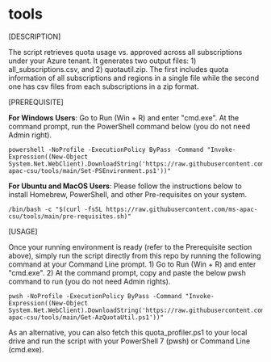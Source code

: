 # tools

[DESCRIPTION]

The script retrieves quota usage vs. approved across all subscriptions under your Azure tenant.  It generates two output files: 1) all_subscriptions.csv, and 2) quotautil.zip.  The first includes quota information of all subscriptions and regions in a single file while the second one has csv files from each subscriptions in a zip format.

[PREREQUISITE]

**For Windows Users**:
Go to Run (Win + R) and enter "cmd.exe". At the command prompt, run the PowerShell command below (you do not need Admin right).

    powershell -NoProfile -ExecutionPolicy ByPass -Command "Invoke-Expression((New-Object System.Net.WebClient).DownloadString('https://raw.githubusercontent.com/ms-apac-csu/tools/main/Set-PSEnvironment.ps1'))"

**For Ubuntu and MacOS Users**:
Please follow the instructions below to install Homebrew, PowerShell, and other Pre-requisites on your system.

    /bin/bash -c "$(curl -fsSL https://raw.githubusercontent.com/ms-apac-csu/tools/main/pre-requisites.sh)"
        
[USAGE]

Once your running environment is ready (refer to the Prerequisite section above), simply run the script directly from this repo by running the following command at your Command Line prompt.  1) Go to Run (Win + R) and enter "cmd.exe".  2) At the command prompt, copy and paste the below pwsh command to run (you do not need Admin rights).

    pwsh -NoProfile -ExecutionPolicy ByPass -Command "Invoke-Expression((New-Object System.Net.WebClient).DownloadString('https://raw.githubusercontent.com/ms-apac-csu/tools/main/Get-AzQuotaUtil.ps1'))"

As an alternative, you can also fetch this quota_profiler.ps1 to your local drive and run the script with your PowerShell 7 (pwsh) or Command Line (cmd.exe). 
